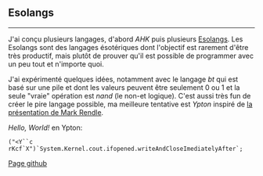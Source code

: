 ## Esolangs

---

J'ai conçu plusieurs langages, d'abord *AHK* puis plusieurs [Esolangs](https://esolangs.org). Les Esolangs sont des langages ésotériques dont l'objectif est rarement d'être très productif, mais plutôt de prouver qu'il est possible de programmer avec un peu tout et n'importe quoi.

J'ai expérimenté quelques idées, notamment avec le langage *bt* qui est basé sur une pile et dont les valeurs peuvent être seulement 0 ou 1 et la seule "vraie" opération est *nand* (le non-et logique).
C'est aussi très fun de créer le pire langage possible, ma meilleure tentative est *Ypton* inspiré de [la présentation de Mark Rendle](https://www.youtube.com/watch?v=vcFBwt1nu2U).

*Hello, World!* en Ypton:
```
("<Y``c rKcf`X")`System.Kernel.cout.ifopened.writeAndCloseImediatelyAfter`;
```

[Page github](https://github.com/Akahara/Esolangs)